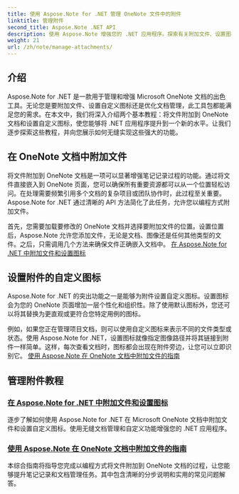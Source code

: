 ```yaml
---
title: 使用 Aspose.Note for .NET 管理 OneNote 文件中的附件
linktitle: 管理附件
second_title: Aspose.Note .NET API
description: 使用 Aspose.Note 增强您的 .NET 应用程序。探索有关附加文件、设置图标和检索附件以增强开发的教程。
weight: 21
url: /zh/note/manage-attachments/
---
```

## 介绍

Aspose.Note for .NET 是一款用于管理和增强 Microsoft OneNote 文档的出色工具。无论您是要附加文件、设置自定义图标还是优化文档管理，此工具包都能满足您的需求。在本文中，我们将深入介绍两个基本教程：将文件附加到 OneNote 文档和设置自定义图标，使您能够将 .NET 应用程序提升到一个新的水平。让我们逐步探索这些教程，并向您展示如何无缝实现这些强大的功能。

## 在 OneNote 文档中附加文件  
将文件附加到 OneNote 文档是一项可以显著增强笔记记录过程的功能。通过将文件直接嵌入到 OneNote 页面，您可以确保所有重要资源都可以从一个位置轻松访问。在处理需要频繁引用多个文档的复杂项目或团队协作时，此过程至关重要。Aspose.Note for .NET 通过清晰的 API 方法简化了此任务，允许您以编程方式附加文件。

首先，您需要加载要修改的 OneNote 文档并选择要附加文件的位置。设置位置后，Aspose.Note 允许您添加文件，无论是文档、图像还是任何其他类型的文件。之后，只需调用几个方法来确保文件正确嵌入文档中。
[在 Aspose.Note for .NET 中附加文件和设置图标](./attaching-files-setting-icons/)

## 设置附件的自定义图标  
Aspose.Note for .NET 的突出功能之一是能够为附件设置自定义图标。设置图标会为您的 OneNote 页面增加一层个性化和组织性。除了使用默认图标外，您还可以将其替换为更直观或更符合您特定用例的图标。

例如，如果您正在管理项目文档，则可以使用自定义图标来表示不同的文件类型或状态。使用 Aspose.Note for .NET，设置图标就像指定图像路径并将其链接到附件一样简单。这样，每次查看文档时，图标都会出现在附件旁边，让您可以立即识别它。
[使用 Aspose.Note 在 OneNote 文档中附加文件的指南](./attach-file-in-one-note-documents/)

## 管理附件教程
### [在 Aspose.Note for .NET 中附加文件和设置图标](./attaching-files-setting-icons/)
逐步了解如何使用 Aspose.Note for .NET 在 Microsoft OneNote 文档中附加文件和设置自定义图标。使用无缝文档管理和自定义功能增强您的 .NET 应用程序。
### [使用 Aspose.Note 在 OneNote 文档中附加文件的指南](./attach-file-in-one-note-documents/)
本综合指南将指导您完成以编程方式将文件附加到 OneNote 文档的过程，让您能够提升笔记记录和文档管理任务。其中包含清晰的分步说明和实用的常见问题解答。
